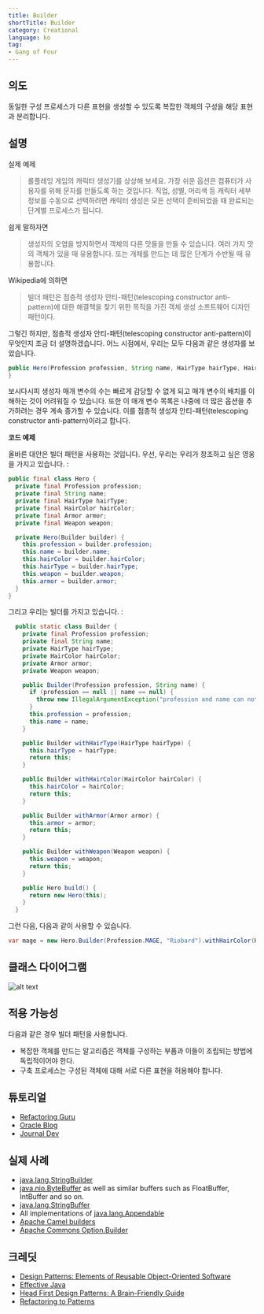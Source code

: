 ```yaml
---
title: Builder
shortTitle: Builder
category: Creational
language: ko
tag:
- Gang of Four
---
```


## 의도 

동일한 구성 프로세스가 다른 표현을 생성할 수 있도록 복잡한 객체의 구성을 해당 표현과 분리합니다.

## 설명

실제 예제

> 롤플레잉 게임의 캐릭터 생성기를 상상해 보세요. 가장 쉬운 옵션은 컴퓨터가 사용자를 위해 문자를 만들도록 하는 것입니다. 직업, 성별, 머리색 등 캐릭터 세부 정보를 수동으로 선택하려면 캐릭터 생성은 모든 선택이 준비되었을 때 완료되는 단계별 프로세스가 됩니다.

쉽게 말하자면

> 생성자의 오염을 방지하면서 객체의 다른 맛들을 만들 수 있습니다. 여러 가지 맛의 객체가 있을 때 유용합니다. 또는 개체를 만드는 데 많은 단계가 수반될 때 유용합니다.

Wikipedia에 의하면

> 빌더 패턴은 점층적 생성자 안티-패턴(telescoping constructor anti-pattern)에 대한 해결책을 찾기 위한 목적을 가진 객체 생성 소프트웨어 디자인 패턴이다.

그렇긴 하지만, 점층적 생성자 안티-패턴(telescoping constructor anti-pattern)이 무엇인지 조금 더 설명하겠습니다. 어느 시점에서, 우리는 모두 다음과 같은 생성자를 보았습니다.

```java
public Hero(Profession profession, String name, HairType hairType, HairColor hairColor, Armor armor, Weapon weapon) {
}
```

보시다시피 생성자 매개 변수의 수는 빠르게 감당할 수 없게 되고 매개 변수의 배치를 이해하는 것이 어려워질 수 있습니다. 또한 이 매개 변수 목록은 나중에 더 많은 옵션을 추가하려는 경우 계속 증가할 수 있습니다. 이를 점층적 생성자 안티-패턴(telescoping constructor anti-pattern)이라고 합니다.

**코드 예제**

올바른 대안은 빌더 패턴을 사용하는 것입니다. 우선, 우리는 우리가 창조하고 싶은 영웅을 가지고 있습니다. :


```java
public final class Hero {
  private final Profession profession;
  private final String name;
  private final HairType hairType;
  private final HairColor hairColor;
  private final Armor armor;
  private final Weapon weapon;

  private Hero(Builder builder) {
    this.profession = builder.profession;
    this.name = builder.name;
    this.hairColor = builder.hairColor;
    this.hairType = builder.hairType;
    this.weapon = builder.weapon;
    this.armor = builder.armor;
  }
}
```

그리고 우리는 빌더를 가지고 있습니다. :

```java
  public static class Builder {
    private final Profession profession;
    private final String name;
    private HairType hairType;
    private HairColor hairColor;
    private Armor armor;
    private Weapon weapon;

    public Builder(Profession profession, String name) {
      if (profession == null || name == null) {
        throw new IllegalArgumentException("profession and name can not be null");
      }
      this.profession = profession;
      this.name = name;
    }

    public Builder withHairType(HairType hairType) {
      this.hairType = hairType;
      return this;
    }

    public Builder withHairColor(HairColor hairColor) {
      this.hairColor = hairColor;
      return this;
    }

    public Builder withArmor(Armor armor) {
      this.armor = armor;
      return this;
    }

    public Builder withWeapon(Weapon weapon) {
      this.weapon = weapon;
      return this;
    }

    public Hero build() {
      return new Hero(this);
    }
  }
```

그런 다음, 다음과 같이 사용할 수 있습니다.


```java
var mage = new Hero.Builder(Profession.MAGE, "Riobard").withHairColor(HairColor.BLACK).withWeapon(Weapon.DAGGER).build();
```

## 클래스 다이어그램

![alt text](./etc/builder.urm.png "Builder class diagram")

## 적용 가능성

다음과 같은 경우 빌더 패턴을 사용합니다.

* 복잡한 객체를 만드는 알고리즘은 객체를 구성하는 부품과 이들이 조립되는 방법에 독립적이어야 한다.
* 구축 프로세스는 구성된 객체에 대해 서로 다른 표현을 허용해야 합니다.

## 튜토리얼

* [Refactoring Guru](https://refactoring.guru/design-patterns/builder)
* [Oracle Blog](https://blogs.oracle.com/javamagazine/post/exploring-joshua-blochs-builder-design-pattern-in-java)
* [Journal Dev](https://www.journaldev.com/1425/builder-design-pattern-in-java)

## 실제 사례

* [java.lang.StringBuilder](http://docs.oracle.com/javase/8/docs/api/java/lang/StringBuilder.html)
* [java.nio.ByteBuffer](http://docs.oracle.com/javase/8/docs/api/java/nio/ByteBuffer.html#put-byte-) as well as similar buffers such as FloatBuffer, IntBuffer and so on.
* [java.lang.StringBuffer](http://docs.oracle.com/javase/8/docs/api/java/lang/StringBuffer.html#append-boolean-)
* All implementations of [java.lang.Appendable](http://docs.oracle.com/javase/8/docs/api/java/lang/Appendable.html)
* [Apache Camel builders](https://github.com/apache/camel/tree/0e195428ee04531be27a0b659005e3aa8d159d23/camel-core/src/main/java/org/apache/camel/builder)
* [Apache Commons Option.Builder](https://commons.apache.org/proper/commons-cli/apidocs/org/apache/commons/cli/Option.Builder.html)

## 크레딧

* [Design Patterns: Elements of Reusable Object-Oriented Software](https://www.amazon.com/gp/product/0201633612/ref=as_li_tl?ie=UTF8&camp=1789&creative=9325&creativeASIN=0201633612&linkCode=as2&tag=javadesignpat-20&linkId=675d49790ce11db99d90bde47f1aeb59)
* [Effective Java](https://www.amazon.com/gp/product/0134685997/ref=as_li_tl?ie=UTF8&camp=1789&creative=9325&creativeASIN=0134685997&linkCode=as2&tag=javadesignpat-20&linkId=4e349f4b3ff8c50123f8147c828e53eb)
* [Head First Design Patterns: A Brain-Friendly Guide](https://www.amazon.com/gp/product/0596007124/ref=as_li_tl?ie=UTF8&camp=1789&creative=9325&creativeASIN=0596007124&linkCode=as2&tag=javadesignpat-20&linkId=6b8b6eea86021af6c8e3cd3fc382cb5b)
* [Refactoring to Patterns](https://www.amazon.com/gp/product/0321213351/ref=as_li_tl?ie=UTF8&camp=1789&creative=9325&creativeASIN=0321213351&linkCode=as2&tag=javadesignpat-20&linkId=2a76fcb387234bc71b1c61150b3cc3a7)
